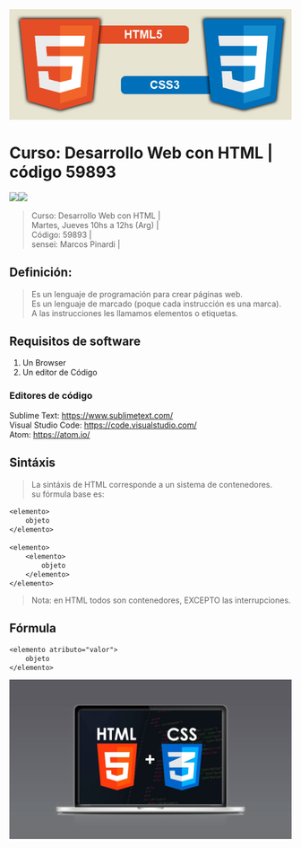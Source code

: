 <img src="extras/imagenes/html5-css3.jpg">

# Curso: Desarrollo Web con HTML | código 59893

<img src="https://img.shields.io/badge/HTML-F38454?style=for-the-badge&logo=html5&logoColor=white"><img src="https://img.shields.io/badge/CSS-1490fc?&style=for-the-badge&logo=css3&logoColor=white">

> Curso: Desarrollo Web con HTML |  
> Martes, Jueves 10hs a 12hs (Arg) |  
> Código: 59893 |  
> sensei: Marcos Pinardi |  


## Definición: 

> Es un lenguaje de programación para crear páginas web.  
> Es un lenguaje de marcado (poque cada instrucción es una marca).  
>A las instrucciones les llamamos elementos o etiquetas.  

## Requisitos de software

  1. Un Browser   
  2. Un editor de Código  


### Editores de código

Sublime Text: <https://www.sublimetext.com/>   
Visual Studio Code: <https://code.visualstudio.com/>    
Atom: <https://atom.io/>  


## Sintáxis

>La sintáxis de HTML corresponde a un sistema de contenedores.   
 su fórmula base es:   	

	<elemento>
		objeto
	</elemento>

	<elemento>
		<elemento>
			objeto
		</elemento>
	</elemento>

> Nota: en HTML todos son contenedores, EXCEPTO las interrupciones.  


## Fórmula

    <elemento atributo="valor">
      	objeto
	</elemento>


<img src="extras/imagenes/landing.jpg">
